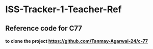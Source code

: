 # ISS-Tracker-1-Teacher-Ref
## Reference code for C77
#### to clone the project https://github.com/Tanmay-Agarwal-24/c-77
